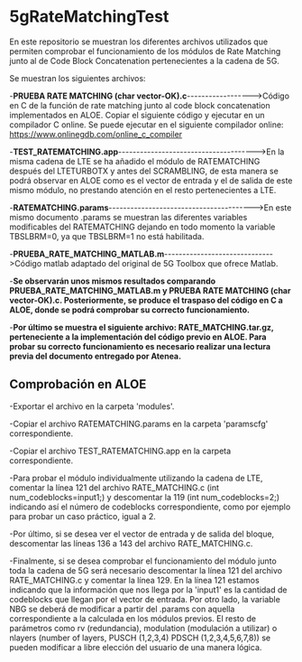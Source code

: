 # 5gRateMatchingTest
En este repositorio se muestran los diferentes archivos utilizados que permiten comprobar el funcionamiento de los módulos de Rate Matching junto al de Code Block Concatenation pertenecientes a la cadena de 5G.

Se muestran los siguientes archivos:  

  -**PRUEBA RATE MATCHING (char vector-OK).c**------------------>Código en C de la función de rate matching junto al code block concatenation implementados en ALOE. Copiar el siguiente código y ejecutar en un compilador C online. Se puede ejecutar en el siguiente compilador online: https://www.onlinegdb.com/online_c_compiler  
  
  -**TEST_RATEMATCHING.app**-------------------------------------->En la misma cadena de LTE se ha añadido el módulo de RATEMATCHING después del LTETURBOTX y antes del SCRAMBLING, de esta manera se podrá observar en ALOE como es el vector de entrada y el de salida de este mismo módulo, no prestando atención en el resto pertenecientes a LTE.  
  
  -**RATEMATCHING.params**---------------------------------------->En este mismo documento .params se muestran las diferentes variables modificables del RATEMATCHING dejando en todo momento la variable TBSLBRM=0, ya que TBSLBRM=1 no está habilitada.  

  -**PRUEBA_RATE_MATCHING_MATLAB.m**------------------------------>Código matlab adaptado del original de 5G Toolbox que ofrece Matlab.  
  
  -**Se observarán unos mismos resultados comparando PRUEBA_RATE_MATCHING_MATLAB.m y PRUEBA RATE MATCHING (char vector-OK).c. Posteriormente, se produce el traspaso del código en C a ALOE, donde se podrá comprobar su correcto funcionamiento.**  
  
  -**Por último se muestra el siguiente archivo: RATE_MATCHING.tar.gz, perteneciente a la implementación del código previo en ALOE. Para probar su correcto funcionamiento es necesario realizar una lectura previa del documento entregado por Atenea.**  
  
## Comprobación en ALOE

  -Exportar el archivo en la carpeta 'modules'.  
  
  -Copiar el archivo RATEMATCHING.params en la carpeta 'paramscfg' correspondiente.  
    
  -Copiar el archivo TEST_RATEMATCHING.app en la carpeta correspondiente.  
  
  -Para probar el módulo individualmente utilizando la cadena de LTE, comentar la línea 121 del archivo RATE_MATCHING.c (int num_codeblocks=input1;) y descomentar la 119 (int num_codeblocks=2;) indicando así el número de codeblocks correspondiente, como por ejemplo para probar un caso práctico, igual a 2.  
  
  -Por último, si se desea ver el vector de entrada y de salida del bloque, descomentar las líneas 136 a 143 del archivo RATE_MATCHING.c.  
  
  -Finalmente, si se desea comprobar el funcionamiento del módulo junto toda la cadena de 5G será necesario descomentar la línea 121 del archivo RATE_MATCHING.c y comentar la línea 129. En la línea 121 estamos indicando que la información que nos llega por la 'input1' es la cantidad de codeblocks que llegan por el vector de entrada. Por otro lado, la variable NBG se deberá de modificar a partir del .params con aquella correspondiente a la calculada en los módulos previos. El resto de parámetros como rv (redundancia), modulation (modulación a utilizar) o nlayers (number of layers, PUSCH (1,2,3,4) PDSCH (1,2,3,4,5,6,7,8)) se pueden modificar a libre elección del usuario de una manera lógica.
